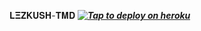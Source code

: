 𝐋𝚵𝚭𝐊𝐔𝐒𝚮-𝚻𝚳𝐃 
 ***[![Tap to deploy on heroku](https://www.herokucdn.com/deploy/button.svg)](https://dashboard.heroku.com/new?button-url=https://github.com/lezkush8/lezkush-bot&template=https://github.com/lezkush8/lezkush-bot.git)***
